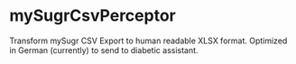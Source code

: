 # mySugrCsvPerceptor
Transform mySugr CSV Export to human readable XLSX format. Optimized in German (currently) to send to diabetic assistant.
